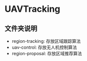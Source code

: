 # UAVTracking

## 文件夹说明
- region-tracking: 存放区域跟踪算法
- uav-control: 存放无人机控制算法
- region-proposal: 存放区域推荐算法
